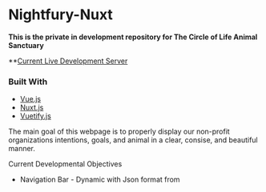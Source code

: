 # Nightfury-Nuxt

**This is the private in development repository for The Circle of Life Animal Sanctuary**

**[Current Live Development Server](https://nightfury-nuxt.herokuapp.com/)

### Built With
* [Vue.js](https://vuejs.org/)
* [Nuxt.js](https://nuxtjs.org/)
* [Vuetify.js](https://vuetifyjs.com/en/)

The main goal of this webpage is to properly display our non-profit organizations intentions, goals, and animal in a clear, consise, and beautiful manner.

Current Developmental Objectives

* Navigation Bar - Dynamic with Json format from <script> portion of .vue components
  * Dropdown menu needs to be properly displayed and accounted for within tabular i18n standards this doable with <menu>
  * Proper implementation with dynamic breakpoints and a hamburger mobile menu.
  * Sylization of navigation bar

* Footer - Footer needs to be updated and correlated within canva design (feel free to mess with it making it feel right)

* Loading animation for pre-render of images, we were thinking our logo with the outer paws *walking* around.

* Implement the predisnged webpages we have into layouts, and components as needed
  * For context, the footer is a component that can be re-added to the webpage over and over again very easily, we will want to build most of the site with components mostly for things we will be reusing during the lifecycle of the website. 
  * Layouts are the exact pages and how they are configured, home, blog, donate, are all layouts. NOTE: Views are the technical page but as it stands the layout is where we will *build* the structure of the page.













Our secondary goals are to ensure this webpage maintains a dynamic approach to content and loading of assets to ensure an enjoyable experience. 

We would like to focus user interaction to as many individuals as possible with some of the following features. 
* Full integration with ALL disabliity  accesbility features.
    * Text-to-Speach
    * Speach-to-Text
    * Closed Captions when needed
    * High Contrast color themes
    * Blind touch interaction
    

* Optional dyslexic friendly font
* Optional 

wish list for needed expansion items
animal supplies
video equipment (gopros etc)






## Build Setup

```bash
# install dependencies
$ npm install

# serve with hot reload at localhost:3000
$ npm run dev

# build for production and launch server
$ npm run build
$ npm run start

# generate static project
$ npm run generate
```

For detailed explanation on how things work, check out [Nuxt.js docs](https://nuxtjs.org).
